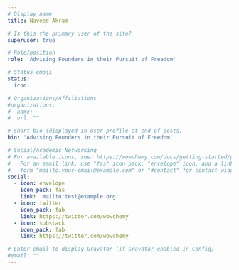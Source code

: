 ```yaml
---
# Display name
title: Naveed Akram

# Is this the primary user of the site?
superuser: true

# Role/position
role: 'Advising Founders in their Pursuit of Freedom'

# Status emoji
status:
  icon: 

# Organizations/Affiliations
#organizations:
#- name: 
#  url: ""

# Short bio (displayed in user profile at end of posts)
bio: 'Advising Founders in their Pursuit of Freedom'

# Social/Academic Networking
# For available icons, see: https://wowchemy.com/docs/getting-started/page-builder/#icons
#   For an email link, use "fas" icon pack, "envelope" icon, and a link in the
#   form "mailto:your-email@example.com" or "#contact" for contact widget.
social:
  - icon: envelope
    icon_pack: fas
    link: 'mailto:test@example.org'
  - icon: twitter
    icon_pack: fab
    link: https://twitter.com/wowchemy
  - icon: substack
    icon_pack: fab
    link: https://twitter.com/wowchemy   

# Enter email to display Gravatar (if Gravatar enabled in Config)
#email: ""
---
```

